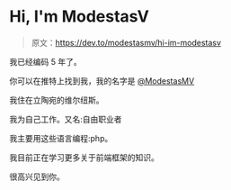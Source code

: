 # Hi, I'm ModestasV

> 原文：<https://dev.to/modestasmv/hi-im-modestasv>

我已经编码 5 年了。

你可以在推特上找到我，我的名字是 [@ModestasMV](https://twitter.com/ModestasMV)

我住在立陶宛的维尔纽斯。

我为自己工作。又名:自由职业者

我主要用这些语言编程:php。

我目前正在学习更多关于前端框架的知识。

很高兴见到你。